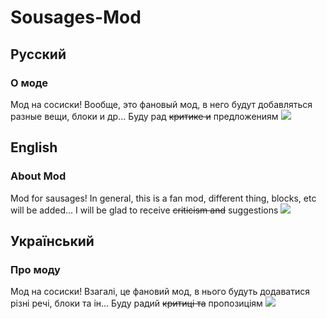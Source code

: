 # Sousages-Mod
## Русский
### О моде
Мод на сосиски! Вообще, это фановый мод, в него будут добавляться разные вещи, блоки и др... Буду рад ~~критике и~~ предложениям
![](https://img.shields.io/badge/|-Скачать-blue?style=flat-square&link=https://github.com/ChA0S-f4me/Sousages-Mod/releases/tag/1.12.2?link=https://github.com/ChA0S-f4me/Sousages-Mod/releases/tag/1.12.2&logo=V)
 
## English
### About Mod
Mod for sausages! In general, this is a fan mod, different thing, blocks, etc will be added... I will be glad to receive ~~criticism and~~ suggestions
![](https://img.shields.io/badge/|-Download-blue?style=flat-square&link=https://github.com/ChA0S-f4me/Sousages-Mod/releases/tag/1.12.2?link=https://github.com/ChA0S-f4me/Sousages-Mod/releases/tag/1.12.2&logo=V)

## Український
### Про моду
Мод на сосиски! Взагалі, це фановий мод, в нього будуть додаватися різні речі, блоки та ін... Буду радий ~~критиці та~~ пропозиціям
![](https://img.shields.io/badge/|-Скачавши-blue?style=flat-square&link=https://github.com/ChA0S-f4me/Sousages-Mod/releases/tag/1.12.2?link=https://github.com/ChA0S-f4me/Sousages-Mod/releases/tag/1.12.2&logo=V)
